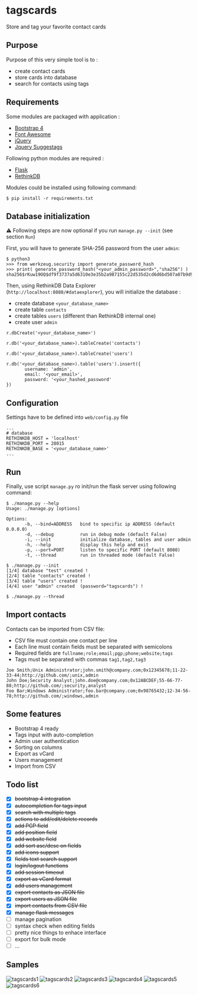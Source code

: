 # tagscards
Store and tag your favorite contact cards

## Purpose 
Purpose of this very simple tool is to :
- create contact cards 
- store cards into database
- search for contacts using tags

## Requirements
Some modules are packaged with application :
- [Bootstrap 4](https://getbootstrap.com/)
- [Font Awesome](https://fontawesome.com/)
- [jQuery](https://jquery.com/)
- [Jquery Suggestags](https://github.com/amsify42/jquery.amsify.suggestags)

Following python modules are required :
- [Flask](https://flask.palletsprojects.com/)
- [RethinkDB](https://rethinkdb.com/)

Modules could be installed using following command:
```
$ pip install -r requirements.txt
```
## Database initialization
:warning: Following steps are now optional if you run `manage.py --init` (see section `Run`)

First, you will have to generate SHA-256 password from the user `admin`:
```
$ python3
>>> from werkzeug.security import generate_password_hash
>>> print( generate_password_hash("<your_admin_password>","sha256") )
sha256$rKuw19OQ$df9f3737a5d6310e3e35b2a987155c22d535d2cd6d6bd507a07b9d9b3b0dd6f3
```
Then, using RethinkDB Data Explorer (`http://localhost:8080/#dataexplorer`), you will initialize the database :
- create database `<your_database_name>`
- create table `contacts`
- create tables `users` (different than RethinkDB internal one)
- create user `admin`
```
r.dbCreate('<your_database_name>')

r.db('<your_database_name>).tableCreate('contacts')

r.db('<your_database_name>).tableCreate('users')

r.db('<your_database_name>).table('users').insert({
       username: 'admin', 
       email: '<your_email>',
       password: '<your_hashed_password'
})
```
## Configuration
Settings have to be defined into `web/config.py` file
```
...
# database
RETHINKDB_HOST = 'localhost'
RETHINKDB_PORT = 28015
RETHINKDB_BASE = '<your_database_name>'
...
```
## Run
Finally, use script `manage.py` ro init/run the flask server using following command:
```
$ ./manage.py --help
Usage: ./manage.py [options]

Options:
       -b, --bind=ADDRESS   bind to specific ip ADDRESS (default 0.0.0.0)
       -d, --debug          run in debug mode (default False)
       -i, --init           initialize database, tables and user admin
       -h, --help           display this help and exit
       -p, --port=PORT      listen to specific PORT (default 8000)
       -t, --thread         run in threaded mode (default False)

$ ./manage.py --init
[1/4] database "test" created !
[2/4] table "contacts" created !
[3/4] table "users" created !
[4/4] user "admin" created  (password="tagscards") !

$ ./manage.py --thread
```
## Import contacts
Contacts can be imported from CSV file:
- CSV file must contain one contact per line
- Each line must contain fields must be separated with semicolons
- Required fields are `fullname;role;email;pgp;phone;website;tags`
- Tags must be separated with commas `tag1,tag2,tag3`
```
Joe Smith;Unix Administrator;john.smith@company.com;0x12345678;11-22-33-44;http://github.com/;unix,admin
John Doe;Security Analyst;john.doe@company.com;0x12ABCDEF;55-66-77-88;http://github.com/;security,analyst
Foo Bar;Windows Administrator;foo.bar@company.com;0x98765432;12-34-56-78;http://github.com/;windows,admin
```
## Some features
- Bootstrap 4 ready
- Tags input with auto-completion
- Admin user authentication
- Sorting on columns
- Export as vCard
- Users management
- Import from CSV

## Todo list
- [x] ~~bootstrap 4 integration~~
- [x] ~~autocompletion for tags input~~
- [x] ~~search with multiple tags~~
- [x] ~~actions to add/edit/delete records~~
- [x] ~~add PGP field~~
- [x] ~~add position field~~
- [x] ~~add website field~~
- [x] ~~add sort asc/desc on fields~~
- [x] ~~add icons support~~
- [x] ~~fields text search support~~
- [x] ~~login/logout functions~~
- [x] ~~add session timeout~~
- [x] ~~export as vCard format~~
- [x] ~~add users management~~
- [x] ~~export contacts as JSON file~~
- [x] ~~export users as JSON file~~
- [x] ~~import contacts from CSV file~~
- [x] ~~manage flask messages~~
- [ ] manage pagination
- [ ] syntax check when editing fields
- [ ] pretty nice things to enhace interface
- [ ] export for bulk mode
- [ ] ...

## Samples 
![tagscards1](samples/tagscards1.png)
![tagscards2](samples/tagscards2.png)
![tagscards3](samples/tagscards3.png)
![tagscards4](samples/tagscards4.png)
![tagscards5](samples/tagscards5.png)
![tagscards6](samples/tagscards6.png)

